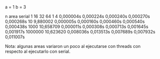 a = 1
b = 3

n		area		serial		1		16		32		64
1		4		0,000004s	0,000224s	0,000240s	0,000270s	0,000268s
10		9,880002	0,000005s	0,000160s	0,000460s	0,000540s	0,000438s
1000		10,658709	0,000011s	0,000308s	0,000713s	0,001645s	0,001917s
1000000		10,623620	0,008036s	0,013513s	0,007689s	0,007932s	0,011007s

Nota: algunas areas variaron un poco al ejecutarse con threads con respecto al ejecutarlo con serial.
